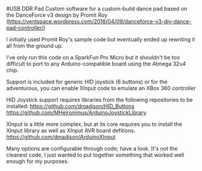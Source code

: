 #USB DDR Pad
Custom software for a custom-build dance pad based on the DanceForce v3 design by Promit Roy (https://ventspace.wordpress.com/2018/04/09/danceforce-v3-diy-dance-pad-controller/)

I initially used Promit Roy's sample code but eventually ended up rewriting it all from the ground up.

I've only run this code on a SparkFun Pro Micro but it shouldn't be too difficult to port to any Arduino-compatible board
using the Atmega 32u4 chip.

Support is included for generic HID joystick (6 buttons) or for the adventurous, you can enable XInput code to emulate an XBox 360 controller

HID Joystick support requires libraries from the following repositories to be installed:
https://github.com/dmadison/HID_Buttons
https://github.com/MHeironimus/ArduinoJoystickLibrary

XInput is a little more complex, but at its core requires you to install the XInput library as well as XInput AVR board defitions.
https://github.com/dmadison/ArduinoXInput

Many options are configurable through code; have a look. It's not the cleanest code, I just wanted to put together something that worked well enough for my purposes.
